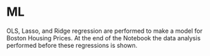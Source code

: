 # ML

OLS, Lasso, and Ridge regression are performed to make a model for Boston Housing Prices. At the end of the Notebook the data analysis performed before these regressions is shown.
